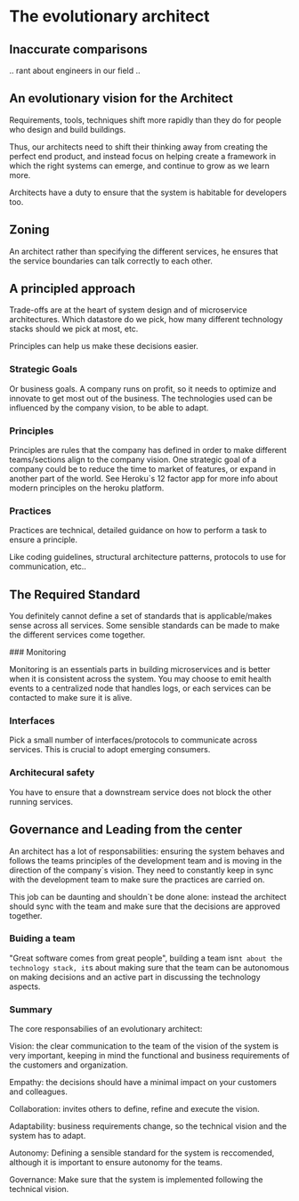 # The evolutionary architect

## Inaccurate comparisons

.. rant about engineers in our field ..

## An evolutionary vision for the Architect

Requirements, tools, techniques shift more rapidly than they do for people who design and build buildings.

Thus, our architects need to shift their thinking away from creating the perfect end product, and instead focus on helping create a framework in which the right systems can emerge, and continue to grow as we learn more.

Architects have a duty to ensure that the system is habitable for developers too.

## Zoning

An architect rather than specifying the different services, he ensures that the service boundaries can talk correctly to each other.

## A principled approach

Trade-offs are at the heart of system design and of microservice architectures. Which datastore do we pick,
how many different technology stacks should we pick at most, etc.

Principles can help us make these decisions easier.

### Strategic Goals

Or business goals. A company runs on profit, so it needs to optimize and innovate to get most out of the business.
The technologies used can be influenced by the company vision, to be able to adapt.

### Principles

Principles are rules that the company has defined in order to make different teams/sections align to the company vision.
One strategic goal of a company could be to reduce the time to market of features, or expand in another part of the world.
See Heroku`s 12 factor app for more info about modern principles on the heroku platform.


### Practices

Practices are technical, detailed guidance on how to perform a task to ensure a principle.

Like coding guidelines, structural architecture patterns, protocols to use for communication, etc..


## The Required Standard

You definitely cannot define a set of standards that is applicable/makes sense across all services.
Some sensible standards can be made to make the different services come together.

### Monitoring

Monitoring is an essentials parts in building microservices and is better when it is consistent across the system.
You may choose to emit health events to a centralized node that handles logs, or each services can be contacted to make sure it is alive.

### Interfaces

Pick a small number of interfaces/protocols to communicate across services.
This is crucial to adopt emerging consumers.

### Architecural safety

You have to ensure that a downstream service does not block the other running services.




## Governance and Leading from the center

An architect has a lot of responsabilities: ensuring the system behaves and follows the teams principles of the development team and
is moving in the direction of the company`s vision. They need to constantly keep in sync with the development team to make sure
the practices are carried on.

This job can be daunting and shouldn`t be done alone: instead the architect should sync with the team and make sure that the decisions
are approved together.


### Buiding a team

"Great software comes from great people", building a team isn`t about the technology stack, it`s about making sure that the team can be autonomous
on making decisions and an active part in discussing the technology aspects.

### Summary

The core responsabilies of an evolutionary architect:

Vision: the clear communication to the team of the vision of the system is very important, keeping in mind the functional and business
requirements of the customers and organization.

Empathy: the decisions should have a minimal impact on your customers and colleagues.

Collaboration: invites others to define, refine and execute the vision.

Adaptability: business requirements change, so the technical vision and the system has to adapt.

Autonomy: Defining a sensible standard for the system is reccomended, although it is important to ensure autonomy for the teams.

Governance: Make sure that the system is implemented following the technical vision.


